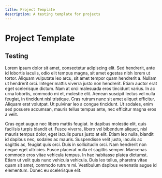 ```yaml
---
title: Project Template
description: A testing template for projects
---
```


# Project Template

## Testing

Lorem ipsum dolor sit amet, consectetur adipiscing elit. Sed hendrerit, ante id lobortis iaculis, odio elit tempus magna, sit amet egestas nibh lorem ut tortor. Aliquam vulputate leo arcu, sit amet tempor quam hendrerit a. Nullam ut hendrerit orci. Integer mattis viverra justo non hendrerit. Etiam auctor erat eget scelerisque dictum. Nam at orci malesuada eros tincidunt varius. In ac urna lobortis, commodo mi et, molestie elit. Aenean suscipit lectus vel nulla feugiat, in tincidunt nisl tristique. Cras rutrum nunc sit amet aliquet efficitur. Aliquam erat volutpat. Ut pulvinar leo a congue tincidunt. Ut sodales, enim sed posuere accumsan, mauris tellus tempus ante, nec efficitur magna eros a velit.

Cras eget augue nec libero mattis feugiat. In dapibus molestie elit, quis facilisis turpis blandit et. Fusce viverra, libero vel bibendum aliquet, nisl mauris tempus dolor, eget iaculis purus justo at elit. Etiam leo nulla, blandit id dapibus nec, sodales ac mauris. Suspendisse velit justo, iaculis ac sagittis ac, feugiat quis orci. Duis in sollicitudin orci. Nam hendrerit non neque eget ultricies. Fusce placerat nulla et sagittis semper. Maecenas commodo eros vitae vehicula tempus. In hac habitasse platea dictumst. Etiam ut velit quis nunc vehicula vehicula. Duis leo tellus, pharetra vitae quam sit amet, commodo rutrum mi. Vestibulum dapibus venenatis augue id elementum. Donec eu scelerisque elit.